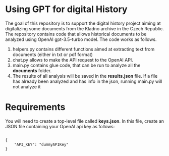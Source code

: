 # Using GPT for digital History

The goal of this repository is to support the digital history project aiming at digitalizing some documents from the Kladno archive in the Czech Republic. The repository contains code that allows historical documents to be analyzed using OpenAI gpt-3.5-turbo model. The code works as follows.

1. helpers.py contains different functions aimed at extracting text from documents (either in txt or pdf format)
2. chat.py allows to make the API request to the OpenAI API. 
3. main.py contains glue code, that can be run to analyze all the **documents** folder. 
4. The results of all analysis will be saved in the **results.json** file. If a file has already been analyzed and has info in the json, running main.py will not analyze it

# Requirements

You will need to create a top-level file called **keys.json**. In this file, create an JSON file containing your OpenAI api key as follows:

<pre><code>
{
    "API_KEY": "dummyAPIKey"
}
</code></pre>

